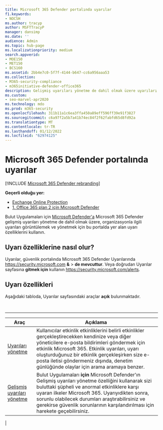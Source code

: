 ```yaml
---
title: Microsoft 365 Defender portalında uyarılar
f1.keywords:
- NOCSH
ms.author: tracyp
author: MSFTTracyP
manager: dansimp
ms.date: ''
audience: Admin
ms.topic: hub-page
ms.localizationpriority: medium
search.appverid:
- MOE150
- MET150
- BCS160
ms.assetid: 2bb4e7c0-5f7f-4144-b647-cc6a956aaa53
ms.collection:
- M365-security-compliance
- m365initiative-defender-office365
description: Gelişmiş uyarıları yönetme de dahil olmak üzere uyarıları görüntülemek Microsoft 365 Defender için portalda uyarı özelliklerini nasıl kullanabileceğinizi öğrenin.
ms.custom:
- seo-marvel-apr2020
ms.technology: mdo
ms.prod: m365-security
ms.openlocfilehash: 311b11a1c6ea3ffa450a89eff596ff39e91f3827
ms.sourcegitcommit: c6a97f2a5b7a41b74ec84f2f62fabfd65d8fd92a
ms.translationtype: MT
ms.contentlocale: tr-TR
ms.lasthandoff: 01/12/2022
ms.locfileid: "62974125"
---
```

# <a name="alerts-in-the-microsoft-365-defender-portal"></a>Microsoft 365 Defender portalında uyarılar

[!INCLUDE [Microsoft 365 Defender rebranding](../includes/microsoft-defender-for-office.md)]

**Geçerli olduğu yer:**
- [Exchange Online Protection](exchange-online-protection-overview.md)
- [1. Office 365 plan 2 için Microsoft Defender](defender-for-office-365.md)

Bulut Uygulamaları için [Microsoft Defender'a](/cloud-app-security/what-is-cloud-app-security) Microsoft 365 Defender gelişmiş uyarıları yönetme de dahil olmak üzere, organizasyonla ilgili uyarıları görüntülemek ve yönetmek için bu portalda yer alan uyarı özelliklerini kullanın.

## <a name="how-to-get-to-the-alerts-features"></a>Uyarı özelliklerine nasıl olur?

Uyarılar, güvenlik portalında Microsoft 365 Defender Uyarılarında <https://security.microsoft.com> **&** \> **de mevcuttur**. Veya doğrudan Uyarılar sayfasına **gitmek için** kullanın <https://security.microsoft.com/alerts>.

## <a name="alerts-features"></a>Uyarı özellikleri

Aşağıdaki tabloda, Uyarılar sayfasındaki araçlar **açık** bulunmaktadır.

<br>

****

|Araç|Açıklama|
|---|---|
|[Uyarıları yönetme](../../compliance/create-activity-alerts.md)|Kullanıcılar etkinlik etkinliklerini belirli etkinlikler gerçekleştirecekken kendinize veya diğer yöneticilere e-posta bildirimleri göndermek için etkinlik Microsoft 365. Etkinlik uyarıları, uyarı oluşturduğunuz bir etkinlik gerçekleşirken size e-posta iletisi göndermeniz dışında, denetim günlüğünde olaylar için arama aramaya benzer.|
|[Gelişmiş uyarıları yönetme](/cloud-app-security/what-is-cloud-app-security)|Bulut Uygulamaları **için** Microsoft Defender'ın Gelişmiş uyarıları yönetme özelliğini kullanarak sizi buluttaki şüpheli ve anormal etkinliklere karşı uyaran ilkeler Microsoft 365. Uyarıyıdikten sonra, sorunlu olabilecek durumları araştırabilirsiniz ve gerekirse güvenlik sorunlarının karşılandırılması için harekete geçebilirsiniz.|
|
